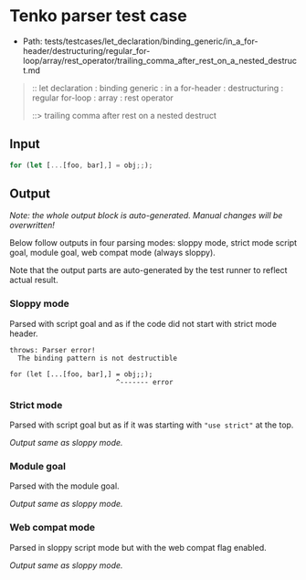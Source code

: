 # Tenko parser test case

- Path: tests/testcases/let_declaration/binding_generic/in_a_for-header/destructuring/regular_for-loop/array/rest_operator/trailing_comma_after_rest_on_a_nested_destruct.md

> :: let declaration : binding generic : in a for-header : destructuring : regular for-loop : array : rest operator
>
> ::> trailing comma after rest on a nested destruct

## Input

`````js
for (let [...[foo, bar],] = obj;;);
`````

## Output

_Note: the whole output block is auto-generated. Manual changes will be overwritten!_

Below follow outputs in four parsing modes: sloppy mode, strict mode script goal, module goal, web compat mode (always sloppy).

Note that the output parts are auto-generated by the test runner to reflect actual result.

### Sloppy mode

Parsed with script goal and as if the code did not start with strict mode header.

`````
throws: Parser error!
  The binding pattern is not destructible

for (let [...[foo, bar],] = obj;;);
                          ^------- error
`````

### Strict mode

Parsed with script goal but as if it was starting with `"use strict"` at the top.

_Output same as sloppy mode._

### Module goal

Parsed with the module goal.

_Output same as sloppy mode._

### Web compat mode

Parsed in sloppy script mode but with the web compat flag enabled.

_Output same as sloppy mode._
